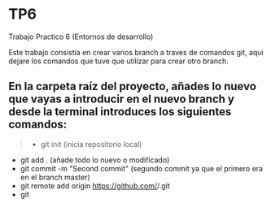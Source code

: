 # TP6
Trabajo Practico 6 (Entornos de desarrollo)

Este trabajo consistía en crear varios branch a traves de comandos git, aqui dejare los comandos que tuve que utilizar para crear
otro branch.

En la carpeta raíz del proyecto, añades lo nuevo que vayas a introducir en el nuevo branch y desde la terminal introduces los siguientes
comandos:
---

> - git init (inicia repositorio local)
- git add . (añade todo lo nuevo o modificado)
- git commit -m "Second commit" (segundo commit ya que el primero era en el branch master)
- git remote add origin https://github.com/<usuariogithub>/<nombrerepositorio>.git
- git 
